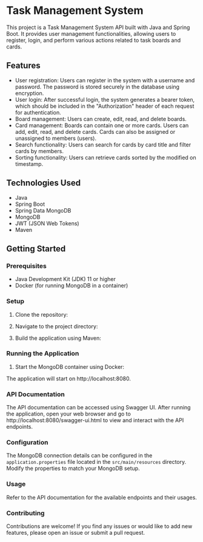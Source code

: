 # Task Management System

This project is a Task Management System API built with Java and Spring Boot. It provides user management functionalities, allowing users to register, login, and perform various actions related to task boards and cards.

## Features

- User registration: Users can register in the system with a username and password. The password is stored securely in the database using encryption.
- User login: After successful login, the system generates a bearer token, which should be included in the "Authorization" header of each request for authentication.
- Board management: Users can create, edit, read, and delete boards.
- Card management: Boards can contain one or more cards. Users can add, edit, read, and delete cards. Cards can also be assigned or unassigned to members (users).
- Search functionality: Users can search for cards by card title and filter cards by members.
- Sorting functionality: Users can retrieve cards sorted by the modified on timestamp.

## Technologies Used

- Java
- Spring Boot
- Spring Data MongoDB
- MongoDB
- JWT (JSON Web Tokens)
- Maven

## Getting Started

### Prerequisites

- Java Development Kit (JDK) 11 or higher
- Docker (for running MongoDB in a container)

### Setup

1. Clone the repository:


2. Navigate to the project directory:


3. Build the application using Maven:


### Running the Application

1. Start the MongoDB container using Docker:


The application will start on http://localhost:8080.

### API Documentation

The API documentation can be accessed using Swagger UI. After running the application, open your web browser and go to http://localhost:8080/swagger-ui.html to view and interact with the API endpoints.

### Configuration

The MongoDB connection details can be configured in the `application.properties` file located in the `src/main/resources` directory. Modify the properties to match your MongoDB setup.


### Usage

Refer to the API documentation for the available endpoints and their usages.

### Contributing

Contributions are welcome! If you find any issues or would like to add new features, please open an issue or submit a pull request.

